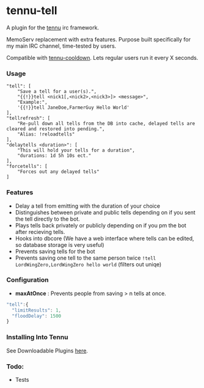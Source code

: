 # tennu-tell

A plugin for the [tennu](https://github.com/Tennu/tennu) irc framework.

MemoServ replacement with extra features. Purpose built specifically for my main IRC channel, time-tested by users.

Compatible with [tennu-cooldown](https://github.com/LordWingZero/tennu-cooldown). Lets regular users run it every X seconds.

### Usage
```
"tell": [
    "Save a tell for a user(s).",
    "{{!}}tell <nick1[,<nick2>,<nick3>]> <message>",
    "Example:",
    '{{!}}tell JaneDoe,FarmerGuy Hello World'
],
"tellrefresh": [
    "Re-pull down all tells from the DB into cache, delayed tells are cleared and restored into pending.",
    "Alias: !reloadtells"
],
"delaytells <duration>": [
    "This will hold your tells for a duration",
    "durations: 1d 5h 10s ect."
],
"forcetells": [
    "Forces out any delayed tells"
]
```

### Features
- Delay a tell from emitting with the duration of your choice
- Distinguishes between private and public tells depending on if you sent the tell directly to the bot.
- Plays tells back privately or publicly depending on if you pm the bot after recieving tells.
- Hooks into dbcore (We have a web interface where tells can be edited, so database storage is very useful)
- Prevents saving tells for the bot
- Prevents saving one tell to the same person twice ````!tell LordWingZero,LordWingZero hello world```` (filters out uniqe)

### Configuration
- **maxAtOnce** : Prevents people from saving > n tells at once.
```` Javascript
"tell":{
  "limitResults": 1,
  "floodDelay": 1500
}
````

### Installing Into Tennu

See Downloadable Plugins [here](https://tennu.github.io/plugins/).

### Todo:

- Tests
